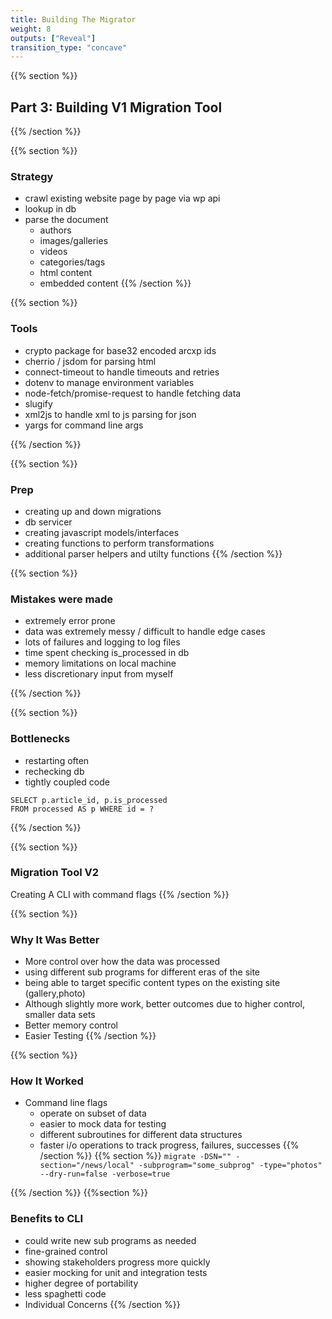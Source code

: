 ```yaml
---
title: Building The Migrator
weight: 8
outputs: ["Reveal"]
transition_type: "concave"
---
```


{{% section %}}
## Part 3: Building V1 Migration Tool
{{% /section %}}

{{% section %}}
### Strategy
- crawl existing website page by page via wp api
- lookup in db
- parse the document
    - authors
    - images/galleries
    - videos
    - categories/tags
    - html content
    - embedded content
{{% /section %}}

{{% section %}}
### Tools
- crypto package for base32 encoded arcxp ids
- cherrio / jsdom for parsing html
- connect-timeout to handle timeouts and retries
- dotenv to manage environment variables
- node-fetch/promise-request to handle fetching data
- slugify
- xml2js to handle xml to js parsing for json
- yargs for command line args

{{% /section %}}

{{% section %}}
### Prep
- creating up and down migrations
- db servicer
- creating javascript models/interfaces
- creating functions to perform transformations
- additional parser helpers and utilty functions
{{% /section %}}


{{% section %}}
### Mistakes were made
- extremely error prone
- data was extremely messy / difficult to handle edge cases
- lots of failures and logging to log files
- time spent checking is_processed in db 
- memory limitations on local machine
- less discretionary input from myself


{{% /section %}}

{{% section %}}
### Bottlenecks
- restarting often
- rechecking db
- tightly coupled code
```
SELECT p.article_id, p.is_processed 
FROM processed AS p WHERE id = ?

```
{{% /section %}}


{{% section %}}

### Migration Tool V2
Creating A CLI with command flags
{{% /section %}}


{{% section %}}
### Why It Was Better
- More control over how the data was processed
- using different sub programs for different eras of the site
- being able to target specific content types on the existing site
  (gallery,photo)
- Although slightly more work, better outcomes due to higher control,
  smaller data sets
- Better memory control
- Easier Testing
{{% /section %}}


{{% section %}}
### How It Worked
- Command line flags
    - operate on subset of data
    - easier to mock data for testing
    - different subroutines for different data structures
    - faster i/o operations to track progress, failures, successes
{{% /section %}}
{{% section %}}
     `migrate -DSN="" -section="/news/local" -subprogram="some_subprog"
-type="photos" --dry-run=false -verbose=true`

{{% /section %}}
{{%section %}}
### Benefits to CLI
- could write new sub programs as needed
- fine-grained control
- showing stakeholders progress more quickly
- easier mocking for unit and integration tests
- higher degree of portability
- less spaghetti code
- Individual Concerns
{{% /section %}}
